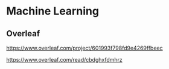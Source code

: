 # Machine Learning
## Overleaf
  https://www.overleaf.com/project/601993f798fd9e4269ffbeec
  
  https://www.overleaf.com/read/cbdghxfdmhrz
